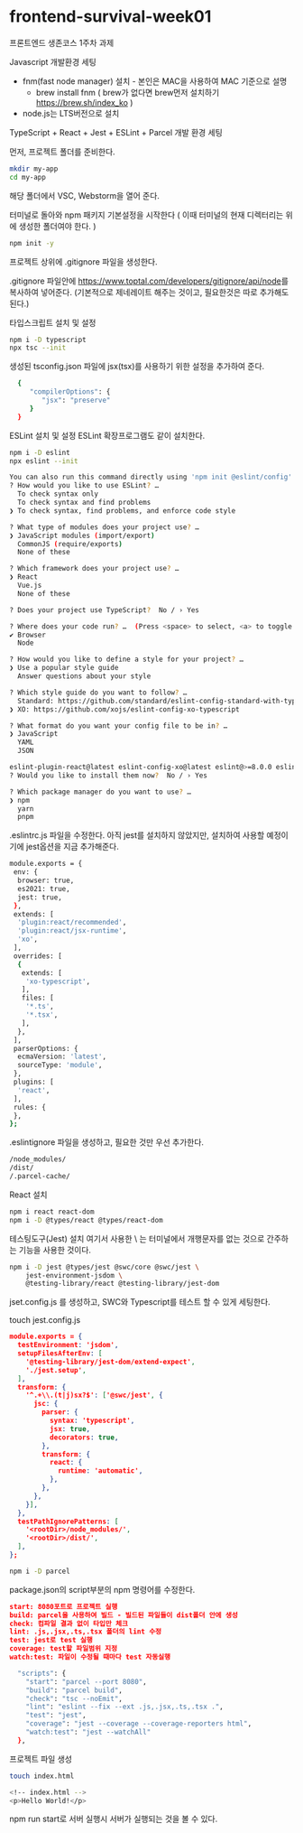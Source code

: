 # frontend-survival-week01

프론트엔드 생존코스 1주차 과제

Javascript 개발환경 세팅

* fnm(fast node manager) 설치 - 본인은 MAC을 사용하여 MAC 기준으로 설명
  * brew install fnm ( brew가 없다면 brew먼저 설치하기 <https://brew.sh/index_ko> )
* node.js는 LTS버전으로 설치

TypeScript + React + Jest + ESLint + Parcel 개발 환경 세팅

먼저, 프로젝트 폴더를 준비한다.

```bash
mkdir my-app
cd my-app
```

해당 폴더에서 VSC, Webstorm을 열어 준다.

터미널로 돌아와 npm 패키지 기본설정을 시작한다 ( 이때 터미널의 현재 디렉터리는 위에 생성한 폴더여야 한다. )

```bash
npm init -y
```

프로젝트 상위에 .gitignore 파일을 생성한다.

.gitignore 파일안에 <https://www.toptal.com/developers/gitignore/api/node>를 복사하여 넣어준다.
(기본적으로 제네레이트 해주는 것이고, 필요한것은 따로 추가해도된다.)

타입스크립트 설치 및 설정

```bash
npm i -D typescript
npx tsc --init
```

생성된 tsconfig.json 파일에 jsx(tsx)를 사용하기 위한 설정을 추가하여 준다.

```bash
  {
     "compilerOptions": {
        "jsx": "preserve"
     }
  }
```

ESLint 설치 및 설정
ESLint 확장프로그램도 같이 설치한다.

```bash
npm i -D eslint
npx eslint --init

You can also run this command directly using 'npm init @eslint/config'.
? How would you like to use ESLint? …
  To check syntax only
  To check syntax and find problems
❯ To check syntax, find problems, and enforce code style

? What type of modules does your project use? …
❯ JavaScript modules (import/export)
  CommonJS (require/exports)
  None of these

? Which framework does your project use? …
❯ React
  Vue.js
  None of these

? Does your project use TypeScript?  No / › Yes

? Where does your code run? …  (Press <space> to select, <a> to toggle all, <i> to invert selection)
✔ Browser
  Node

? How would you like to define a style for your project? …
❯ Use a popular style guide
  Answer questions about your style

? Which style guide do you want to follow? …
  Standard: https://github.com/standard/eslint-config-standard-with-typescript
❯ XO: https://github.com/xojs/eslint-config-xo-typescript

? What format do you want your config file to be in? …
❯ JavaScript
  YAML
  JSON

eslint-plugin-react@latest eslint-config-xo@latest eslint@>=8.0.0 eslint-config-xo-typescript@latest @typescript-eslint/eslint-plugin@>=5.57.0 @typescript-eslint/parser@>=5.57.0 typescript@>=4.4
? Would you like to install them now?  No / › Yes

? Which package manager do you want to use? …
❯ npm
  yarn
  pnpm
```

.eslintrc.js 파일을 수정한다.
아직 jest를 설치하지 않았지만, 설치하여 사용할 예정이기에 jest옵션을 지금 추가해준다.

```bash
module.exports = {
 env: {
  browser: true,
  es2021: true,
  jest: true,
 },
 extends: [
  'plugin:react/recommended',
  'plugin:react/jsx-runtime',
  'xo',
 ],
 overrides: [
  {
   extends: [
    'xo-typescript',
   ],
   files: [
    '*.ts',
    '*.tsx',
   ],
  },
 ],
 parserOptions: {
  ecmaVersion: 'latest',
  sourceType: 'module',
 },
 plugins: [
  'react',
 ],
 rules: {
 },
};
```

.eslintignore 파일을 생성하고, 필요한 것만 우선 추가한다.

```bash
/node_modules/
/dist/
/.parcel-cache/
```

React 설치

```bash
npm i react react-dom
npm i -D @types/react @types/react-dom
```

테스팅도구(Jest) 설치
여기서 사용한 \ 는 터미널에서 개행문자를 없는 것으로 간주하는 기능을 사용한 것이다.

```bash
npm i -D jest @types/jest @swc/core @swc/jest \
    jest-environment-jsdom \
    @testing-library/react @testing-library/jest-dom
```

jset.config.js 를 생성하고, SWC와 Typescript를 테스트 할 수 있게 세팅한다.

touch jest.config.js
<!-- jest.config.js -->
```json
module.exports = {
  testEnvironment: 'jsdom',
  setupFilesAfterEnv: [
    '@testing-library/jest-dom/extend-expect',
    './jest.setup',
  ],
  transform: {
    '^.+\\.(t|j)sx?$': ['@swc/jest', {
      jsc: {
        parser: {
          syntax: 'typescript',
          jsx: true,
          decorators: true,
        },
        transform: {
          react: {
            runtime: 'automatic',
          },
        },
      },
    }],
  },
  testPathIgnorePatterns: [
    '<rootDir>/node_modules/',
    '<rootDir>/dist/',
  ],
};

```

```bash
npm i -D parcel
```

package.json의 script부분의 npm 명령어를 수정한다.

```json
start: 8080포트로 프로젝트 실행
build: parcel을 사용하여 빌드 - 빌드된 파일들이 dist폴더 안에 생성
check: 컴파일 결과 없이 타입만 체크
lint: .js,.jsx,.ts,.tsx 폴더의 lint 수정
test: jest로 test 실행
coverage: test할 파일범위 지정
watch:test: 파일이 수정될 때마다 test 자동실행
```

```bash
  "scripts": {
    "start": "parcel --port 8080",
    "build": "parcel build",
    "check": "tsc --noEmit",
    "lint": "eslint --fix --ext .js,.jsx,.ts,.tsx .",
    "test": "jest",
    "coverage": "jest --coverage --coverage-reporters html",
    "watch:test": "jest --watchAll"
  },
```

프로젝트 파일 생성

```bash
touch index.html

<!-- index.html -->
<p>Hello World!</p>
```

npm run start로 서버 실행시 서버가 실행되는 것을 볼 수 있다.

